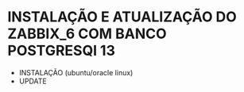 # INSTALAÇÃO E ATUALIZAÇÃO DO ZABBIX_6 COM BANCO POSTGRESQl 13

- INSTALAÇÃO (ubuntu/oracle linux)
- UPDATE
